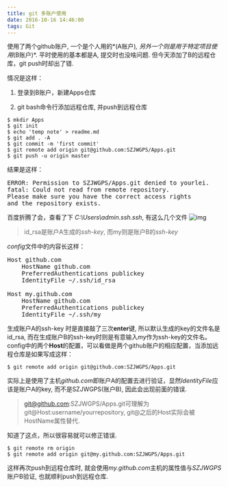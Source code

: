 ```yaml
---
title: git 多账户使用
date: 2016-10-16 14:46:00
tags: Git
---
```


使用了两个github账户, 一个是个人用的*(A账户)*, 另外一个则是用于特定项目使用*(B账户)*. 平时使用的基本都是A, 提交时也没啥问题. 但今天添加了B的远程仓库，git push时却出了错.

情况是这样：

1. 登录到B账户，新建Apps仓库

2. git bash命令行添加远程仓库, 并push到远程仓库

``` shell
$ mkdir Apps
$ git init
$ echo 'temp note' > readme.md
$ git add . -A
$ git commit -m 'first commit'
$ git remote add origin git@github.com:SZJWGPS/Apps.git
$ git push -u origin master
```

结果是这样：

<pre>
ERROR: Permission to SZJWGPS/Apps.git denied to yourlei.
fatal: Could not read from remote repository.
Please make sure you have the correct access rights
and the repository exists.
</pre>

百度折腾了会，查看了下 *C:\Users\admin\.ssh.ssh*, 有这么几个文件
![img](/content/images/2016/10/ssh.jpg)

> id_rsa是账户A生成的*ssh-key*, 而my则是账户B的*ssh-key*

*config*文件中的内容长这样：

<pre>
Host github.com  
    HostName github.com  
    PreferredAuthentications publickey  
    IdentityFile ~/.ssh/id_rsa  
  
Host my.github.com  
    HostName github.com  
    PreferredAuthentications publickey  
    IdentityFile ~/.ssh/my 
</pre>

生成账户A的ssh-key 时是直接敲了三次**enter**键, 所以默认生成的key的文件名是id_rsa, 而在生成账户B的ssh-key时则是有意输入*my*作为ssh-key的文件名。config中的两个**Host**的配置，可以看做是两个github账户的相应配置，当添加远程仓库是如果写成这样：

``` shell
$ git remote add origin git@github.com:SZJWGPS/Apps.git
```
实际上是使用了主机*github.com*即账户A的配置去进行验证，显然*IdentityFile*应该是账户A的key, 而不是SZJWGPS(账户B), 因此会出现前面的错误.

> git@github.com:SZJWGPS/Apps.git可理解为
git@Host:username/yourrepository, git@之后的Host实际会被HostName属性替代.

知道了这点，所以很容易就可以修正错误.

``` shell
$ git remote rm origin
$ git remote add origin git@my.github.com:SZJWGPS/Apps.git
```
这样再次push到远程仓库时, 就会使用*my.github.com*主机的属性值与*SZJWGPS*账户B验证, 也就顺利push到远程仓库.
